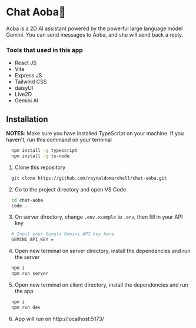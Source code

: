 # Chat Aoba💌

Aoba is a 2D AI assistant powered by the powerful large language model Gemini. You can send messages to Aoba, and she will send back a reply.

### Tools that used in this app

- React JS
- Vite
- Express JS
- Tailwind CSS
- daisyUI
- Live2D
- Gemini AI

## Installation

**NOTES**: Make sure you have installed TypeScript on your machine. If you haven't, run this command on your terminal

```bash
  npm install -g typescript
  npm install -g ts-node
```

1. Clone this repository

```bash
  git clone https://github.com/reynaldomarchell/chat-aoba.git
```

2.  Go to the project directory and open VS Code

```bash
  cd chat-aoba
  code .
```

3. On server directory, change `.env.example` to `.env`, then fill in your API key

```bash
  # Input your Google Gemini API key here
  GEMINI_API_KEY =
```

4. Open new terminal on server directory, install the dependencies and run the server

```bash
  npm i
  npm run server
```

5. Open new terminal on client directory, install the dependencies and run the app

```bash
  npm i
  npm run dev
```

6. App will run on http://localhost:5173/

